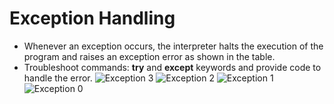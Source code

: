 # Exception Handling
- Whenever an exception occurs, the interpreter halts the execution of the program and raises an exception error as shown in the table.
- Troubleshoot commands: <b>try</b> and <b>except</b> keywords and provide code to handle the error. 
![Exception 3](https://user-images.githubusercontent.com/111991325/214192397-310c8f9c-8e8a-4dd4-9a12-1b41a035d5c9.jpg)
![Exception 2](https://user-images.githubusercontent.com/111991325/214192404-557a0905-35e0-4fd9-8c6e-e0c47d90e418.jpg)
![Exception 1](https://user-images.githubusercontent.com/111991325/214192410-12e634b5-f9c2-44a5-8797-628f7433e0f6.jpg)
![Exception 0](https://user-images.githubusercontent.com/111991325/214192413-3a7708f3-9f49-460f-865b-65e322ab8c68.jpg)
